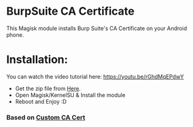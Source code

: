 # BurpSuite CA Certificate

This Magisk module installs Burp Suite's CA Certificate on your Android phone.

# Installation:

You can watch the video tutorial here: https://youtu.be/rGhdMqEPdwY

- Get the zip file from [Here](https://github.com/nimafanniasl/BurpSuiteCaCert/releases/latest).
- Open Magisk/KernelSU & Install the module
- Reboot and Enjoy :D

### Based on [Custom CA Cert](https://github.com/WindSpiritSR/CustomCACert)
